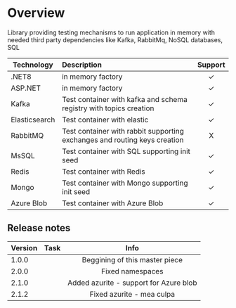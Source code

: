 # Overview
Library providing testing mechanisms to run application in memory with needed third party dependencies like Kafka, RabbitMq, NoSQL databases, SQL

|Technology|Description| Support  |
|-|:-|:-:|
| .NET8|in memory factory| &#x2713; |
| ASP.NET|in memory factory| &#x2713; | 
| Kafka|Test container with kafka and schema registry with topics creation| &#x2713; | 
| Elasticsearch| Test container with elastic| &#x2713; |
| RabbitMQ|Test container with rabbit supporting exchanges and routing keys creation| X |
| MsSQL|Test container with SQL supporting init seed| &#x2713; |
| Redis|Test container with Redis| &#x2713; |
| Mongo|Test container with Mongo supporting init seed | &#x2713; |
| Azure Blob |Test container with Azure Blob | &#x2713; |

## Release notes


| Version | Task | Info |
|-|:-|:-:|
| 1.0.0| | Beggining of this master piece |
| 2.0.0| | Fixed namespaces |
| 2.1.0| | Added azurite - support for Azure blob |
| 2.1.2| | Fixed azurite - mea culpa  |
